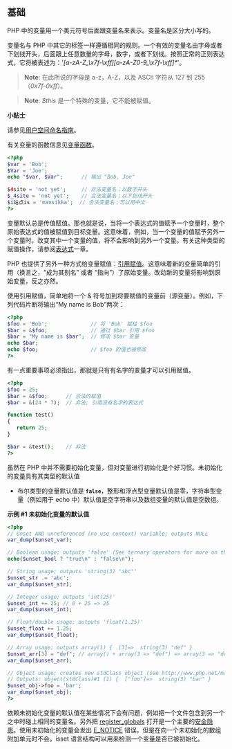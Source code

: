 基础
----

PHP 中的变量用一个美元符号后面跟变量名来表示。变量名是区分大小写的。

变量名与 PHP
中其它的标签一样遵循相同的规则。一个有效的变量名由字母或者下划线开头，后面跟上任意数量的字母，数字，或者下划线。按照正常的正则表达式，它将被表述为：'*\[a-zA-Z\_\\x7f-\\xff\]\[a-zA-Z0-9\_\\x7f-\\xff\]\**'。

> **Note**: <span class="simpara"> 在此所说的字母是 a-z，A-Z，以及 ASCII
> 字符从 127 到 255（*0x7f-0xff*）。 </span>

> **Note**: <span class="simpara"> *$this*
> 是一个特殊的变量，它不能被赋值。 </span>

**小贴士**

请参见<a href="/userlandnaming.html" class="xref">用户空间命名指南</a>。

有关变量的函数信息见<a href="/ref/var.html" class="link">变量函数</a>。

``` php
<?php
$var = 'Bob';
$Var = 'Joe';
echo "$var, $Var";      // 输出 "Bob, Joe"

$4site = 'not yet';     // 非法变量名；以数字开头
$_4site = 'not yet';    // 合法变量名；以下划线开头
$i站点is = 'mansikka';  // 合法变量名；可以用中文
?>
```

变量默认总是传值赋值。那也就是说，当将一个表达式的值赋予一个变量时，整个原始表达式的值被赋值到目标变量。这意味着，例如，当一个变量的值赋予另外一个变量时，改变其中一个变量的值，将不会影响到另外一个变量。有关这种类型的赋值操作，请参阅<a href="/language/expressions.html" class="link">表达式</a>一章。

PHP
也提供了另外一种方式给变量赋值：<a href="/language/references.html" class="link">引用赋值</a>。这意味着新的变量简单的引用（换言之，“成为其别名”
或者 “指向”）了原始变量。改动新的变量将影响到原始变量，反之亦然。

使用引用赋值，简单地将一个 &
符号加到将要赋值的变量前（源变量）。例如，下列代码片断将输出“My name is
Bob”两次：

``` php
<?php
$foo = 'Bob';              // 将 'Bob' 赋给 $foo
$bar = &$foo;              // 通过 $bar 引用 $foo
$bar = "My name is $bar";  // 修改 $bar 变量
echo $bar;
echo $foo;                 // $foo 的值也被修改
?>
```

有一点重要事项必须指出，那就是只有有名字的变量才可以引用赋值。

``` php
<?php
$foo = 25;
$bar = &$foo;      // 合法的赋值
$bar = &(24 * 7);  // 非法; 引用没有名字的表达式

function test()
{
   return 25;
}

$bar = &test();    // 非法
?>
```

虽然在 PHP
中并不需要初始化变量，但对变量进行初始化是个好习惯。未初始化的变量具有其类型的默认值
- 布尔类型的变量默认值是
**`false`**，整形和浮点型变量默认值是零，字符串型变量（例如用于 <span
class="function">echo</span>
中）默认值是空字符串以及数组变量的默认值是空数组。

**示例 \#1 未初始化变量的默认值**

``` php
<?php
// Unset AND unreferenced (no use context) variable; outputs NULL
var_dump($unset_var);

// Boolean usage; outputs 'false' (See ternary operators for more on this syntax)
echo($unset_bool ? "true\n" : "false\n");

// String usage; outputs 'string(3) "abc"'
$unset_str .= 'abc';
var_dump($unset_str);

// Integer usage; outputs 'int(25)'
$unset_int += 25; // 0 + 25 => 25
var_dump($unset_int);

// Float/double usage; outputs 'float(1.25)'
$unset_float += 1.25;
var_dump($unset_float);

// Array usage; outputs array(1) {  [3]=>  string(3) "def" }
$unset_arr[3] = "def"; // array() + array(3 => "def") => array(3 => "def")
var_dump($unset_arr);

// Object usage; creates new stdClass object (see http://www.php.net/manual/en/reserved.classes.php)
// Outputs: object(stdClass)#1 (1) {  ["foo"]=>  string(3) "bar" }
$unset_obj->foo = 'bar';
var_dump($unset_obj);
?>
```

依赖未初始化变量的默认值在某些情况下会有问题，例如把一个文件包含到另一个之中时碰上相同的变量名。另外把
<a href="/ini/core.html#ini.register-globals" class="link">register_globals</a>
打开是一个主要的<a href="/security/globals.html" class="link">安全隐患</a>。使用未初始化的变量会发出
<a href="" class="link">E_NOTICE</a>
错误，但是在向一个未初始化的数组附加单元时不会。<span
class="function">isset</span>
语言结构可以用来检测一个变量是否已被初始化。
